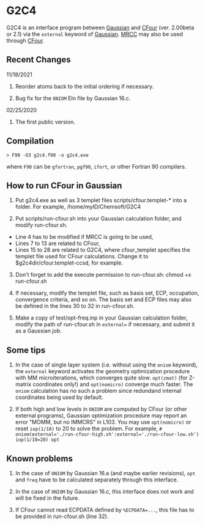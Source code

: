 # G2C4
G2C4 is an interface program between [Gaussian](http://www.gaussian.com/) and [CFour](http://www.cfour.de/) (ver. 2.00beta or 2.1) via the `external` keyword of [Gaussian](http://www.gaussian.com/). [MRCC](http://www.mrcc.hu/) may also be used through [CFour](http://www.cfour.de/).

## Recent Changes

11/18/2021

1. Reorder atoms back to the initial ordering if necessary.

2. Bug fix for the `ONIOM` EIn file by Gaussian 16.c.

02/25/2020

1. The first public version.

## Compilation

    > F90 -O3 g2c4.f90 -o g2c4.exe

where `F90` can be `gfortran`, `pgf90`, `ifort`, or other Fortran 90 compilers.

## How to run CFour in Gaussian

1. Put g2c4.exe as well as 3 templet files scripts/cfour.templet-* into a folder. For example, /home/myID/Chemsoft/G2C4

2. Put scripts/run-cfour.sh into your Gaussian calculation folder, and modify run-cfour.sh.
* Line 4 has to be modified if MRCC is going to be used,
* Lines 7 to 13 are related to CFour,
* Lines 15 to 28 are related to G2C4, where cfour_templet specifies the templet file used for CFour calculations. Change it to $g2c4dir/cfour.templet-ccsd, for example.

3. Don't forget to add the execute permission to run-cfour.sh: chmod +x run-cfour.sh

4. If necessary, modify the templet file, such as basis set, ECP, occupation, convergence criteria, and so on. The basis set and ECP files may also be defined in the lines 30 to 32 in run-cfour.sh.

5. Make a copy of test/opt-freq.inp in your Gaussian calculation folder, modify the path of run-cfour.sh in `external=` if necessary, and submit it as a Gaussian job.

## Some tips

1. In the case of single layer system (i.e. without using the `oniom` keyword), the `external` keyword activates the geometry optimization procedure with MM microiterations, which converges quite slow. `opt(zmat)` (for Z-matrix coordinates only!) and `opt(nomicro)` converge much faster. The `oniom` calculation has no such a problem since redundand internal coordinates being used by default.

2. If both high and low levels in `ONIOM` are computed by CFour (or other external programs), Gaussian optimization procedure may report an error "MOMM, but no IMMCRS" in L103. You may use `opt(nomicro)` or reset `iop(1/18)` to 20 to solve the problem. For example, `# oniom(external='./run-cfour-high.sh':external='./run-cfour-low.sh') iop(1/18=20) opt`

## Known problems

1. In the case of `ONIOM` by Gaussian 16.a (and maybe earlier revisions), `opt` and `freq` have to be calculated separately through this interface.

2. In the case of `ONIOM` by Gaussian 16.c, this interface does not work and will be fixed in the future.

3. If CFour cannot read ECPDATA defined by `%ECPDATA=...`, this file has to be provided in run-cfour.sh (line 32).

